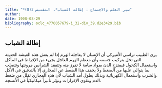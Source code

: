```yaml
---
title: "*سير العلم والاجتماع : إطالة الشباب*. المقتبس 3(8)"
author: 
date: 1908-08-29
bibliography: oclc_4770057679-i_32-div_39.d2e3429.bib
---
```




##  إطالة الشباب 


 يرى الطبيب تراسي الأميركي أن الإنسان لا يعاجله الهرم إذا لم يعش هذه العيشة الحديثة التي تخل بتركيب جسمه وأن معظم الهرم العاجل يجيء من الإفراط في المأكل واستعمال الكحول فيمتزج الدن بمواد سامة لا تفرز منه وتتفقد الشرايين مرونتها وتتصلب بما يتوالى عليها من الضغط ولا يخفف هذا الضغط عن المجاري إلا بالتدقيق في الأكل والشرب واستعمال الكهربائية وبذلك يطول أمد الشباب لأن هذه المجاري تقلل من ضغط الدم وتقوي   الإفرازات وتؤثر تأثيراً ميكانيكياً في الأنسجة. 
